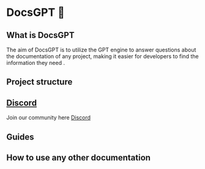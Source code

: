 # DocsGPT 🦖

## What is DocsGPT
The aim of DocsGPT is to utilize the GPT engine to answer questions about the documentation of any project, making it easier for developers to find the information they need .

## Project structure



## [Discord](https://discord.gg/guzNA6DSBk)

Join our community here [Discord](https://discord.gg/guzNA6DSBk)

## Guides

## How to use any other documentation

